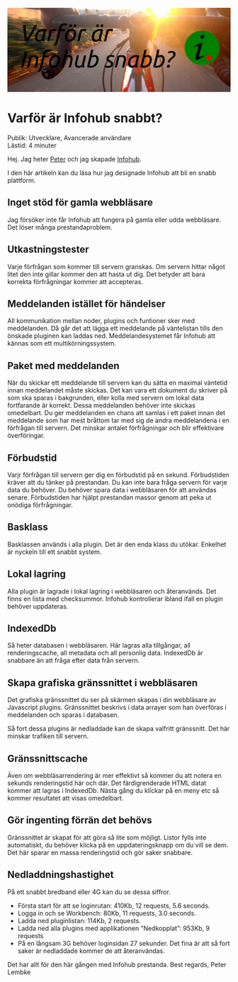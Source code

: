![Varför är Infohub snabbt](../generic-image/pexels-roman-pohorecki-287398-sv.jpg)

# Varför är Infohub snabbt?

Publik: Utvecklare, Avancerade användare  
Lästid: 4 minuter

Hej. Jag heter [Peter](https://www.linkedin.com/in/peter-lembke-4b607293/) och jag skapade [Infohub](https://infohub.se/).

I den här artikeln kan du läsa hur jag designade Infohub att bli en snabb plattform.

## Inget stöd för gamla webbläsare
Jag försöker inte får Infohub att fungera på gamla eller udda webbläsare. Det löser många prestandaproblem.

## Utkastningstester
Varje förfrågan som kommer till servern granskas. Om servern hittar något litet den inte gillar kommer den att hasta ut dig. Det betyder att bara korrekta förfrågningar kommer att accepteras.

## Meddelanden istället för händelser
All kommunikation mellan noder, plugins och funtioner sker med meddelanden. Då går det att lägga ett meddelande på väntelistan tills den önskade pluginen kan laddas ned. Meddelandesystemet får Infohub att kännas som ett multikörningssystem.

## Paket med meddelanden
När du skickar ett meddelande till servern kan du sätta en maximal väntetid innan meddelandet måste skickas. Det kan vara ett dokument du skriver på som ska sparas i bakgrunden, eller kolla med servern om lokal data fortfarande är korrekt. Dessa meddelanden behöver inte skickas omedelbart. Du ger meddelanden en chans att samlas i ett paket innan det meddelande som har mest bråttom tar med sig de andra meddelandena i en förfrågan till servern. Det minskar antalet förfrågningar och blir effektivare överföringar.

## Förbudstid
Varjr förfrågan till servern ger dig en förbudstid på en sekund. Förbudstiden kräver att du tänker på prestandan. Du kan inte bara fråga servern för varje data du behöver. Du behöver spara data i webbläsaren för att användas senare. Förbudstiden har hjälpt prestandan massor genom att peka ut onödiga förfrågningar.

## Basklass
Basklassen används i alla plugin. Det är den enda klass du utökar. Enkelhet är nyckeln till ett snabbt system.

## Lokal lagring
Alla plugin är lagrade i lokal lagring i webbläsaren och återanvänds. Det finns en lista med checksummor. Infohub kontrollerar ibland ifall en plugin behöver uppdateras.

## IndexedDb
Så heter databasen i webbläsaren. Här lagras alla tillgångar, all renderingscache, all metadata och all personlig data. IndexedDb är snabbare än att fråga efter data från servern.

## Skapa grafiska gränssnittet i webbläsaren
Det grafiska gränssnittet du ser på skärmen skapas i din webbläsare av Javascript plugins. Gränssnittet beskrivs i data arrayer som han överföras i meddelanden och sparas i databasen.

Så fort dessa plugins är nedladdade kan de skapa valfritt gränssnitt. Det här minskar trafiken till servern.

## Gränssnittscache
Även om webbläsarrendering är mer effektivt så kommer du att notera en sekunds renderingstid här och där. Det färdigrenderade HTML datat kommer att lagras i IndexedDb. Nästa gång du klickar på en meny etc så kommer resultatet att visas omedelbart.

## Gör ingenting förrän det behövs
Gränssnittet är skapat för att göra så lite som möjligt. Listor fylls inte automatiskt, du behöver klicka på en uppdateringsknapp om du vill se dem. Det här sparar en massa renderingstid och gör saker snabbare.

## Nedladdningshastighet
På ett snabbt bredband eller 4G kan du se dessa siffror.

* Första start för att se loginrutan: 410Kb, 12 requests, 5.6 seconds.
* Logga in och se Workbench: 80Kb, 11 requests, 3.0 seconds.
* Ladda ned pluginlistan: 114Kb, 2 requests.
* Ladda ned alla plugins med applikationen ”Nedkopplat”: 953Kb, 9 requests
* På en långsam 3G behöver loginsidan 27 sekunder. Det fina är att så fort saker är nedladdade kommer de att återanvändas.

Det har allt för den här gången med Infohub prestanda.
Best regards, Peter Lembke
